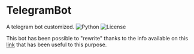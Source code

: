 # TelegramBot
A telegram bot customized.
![Python](https://camo.githubusercontent.com/1dfd9d5c45f063b2b969ec3fc9be01050313b565/68747470733a2f2f696d672e736869656c64732e696f2f707970692f707976657273696f6e732f707974686f6e2d74656c656772616d2d626f742e737667)
![License](https://camo.githubusercontent.com/aaf8a1f435ccaeed79a4273402a224a2890ff119/68747470733a2f2f696d672e736869656c64732e696f2f707970692f6c2f707974686f6e2d74656c656772616d2d626f742e737667)


This bot has been possible to "rewrite" thanks to the info available on this [link](https://www.freecodecamp.org/news/learn-to-build-your-first-bot-in-telegram-with-python-4c99526765e4/) that has been useful to this purpose.